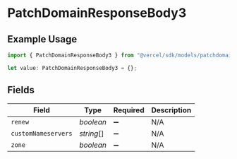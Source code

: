 # PatchDomainResponseBody3

## Example Usage

```typescript
import { PatchDomainResponseBody3 } from "@vercel/sdk/models/patchdomainop.js";

let value: PatchDomainResponseBody3 = {};
```

## Fields

| Field               | Type                | Required            | Description         |
| ------------------- | ------------------- | ------------------- | ------------------- |
| `renew`             | *boolean*           | :heavy_minus_sign:  | N/A                 |
| `customNameservers` | *string*[]          | :heavy_minus_sign:  | N/A                 |
| `zone`              | *boolean*           | :heavy_minus_sign:  | N/A                 |